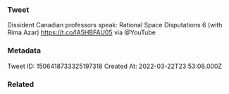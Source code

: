 ### Tweet
Dissident Canadian professors speak: Rational Space Disputations 6 (with Rima Azar) https://t.co/lA5HBFAU05 via @YouTube

### Metadata
Tweet ID: 1506418733325197318
Created At: 2022-03-22T23:53:08.000Z

### Related


